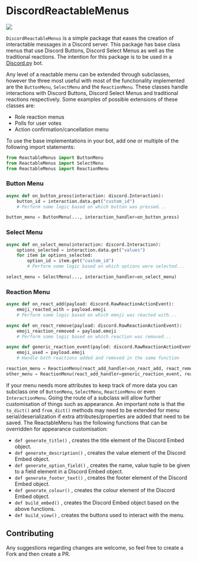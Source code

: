 # DiscordReactableMenus
<div align=left>  
    <img src="https://img.shields.io/badge/min%20python%20version-3.8.0-green?style=flat-square" />    
</div>  

`DiscordReactableMenus` is a simple package that eases the creation of interactable messages in a Discord server.
This package has base class menus that use Discord Buttons, Discord Select Menus as well as the traditional reactions.
The intention for this package is to be used in a [Discord.py](https://github.com/Rapptz/discord.py) bot. 

Any level of a reactable menu can be extended through subclasses, however the three most useful with most of the functionality implemented are the `ButtonMenu`, `SelectMenu` and the `ReactionMenu`.
These classes handle interactions with Discord Buttons, Discord Select Menus and traditional reactions respectively.
Some examples of possible extensions of these classes are:
- Role reaction menus
- Polls for user votes
- Action confirmation/cancellation menu

To use the base implementations in your bot, add one or multiple of the following import statements:
```python
from ReactableMenus import ButtonMenu
from ReactableMenus import SelectMenu
from ReactableMenus import ReactionMenu
```

### Button Menu
```python
async def on_button_press(interaction: discord.Interaction):
    button_id = interaction.data.get("custom_id")
    # Perform some logic based on which button was pressed...

button_menu = ButtonMenu(..., interaction_handler=on_button_press)
```
### Select Menu
```python
async def on_select_menu(interaction: discord.Interaction):
    options_selected = interaction.data.get("values")
    for item in options_selected:
        option_id = item.get("custom_id")
        # Perform some logic based on which options were selected...

select_menu = SelectMenu(..., interaction_handler=on_select_menu)
```
### Reaction Menu
```python
async def on_react_add(payload: discord.RawReactionActionEvent):
    emoji_reacted_with = payload.emoji
    # Perform some logic based on which emoji was reacted with...

async def on_react_remove(payload: discord.RawReactionActionEvent):
    emoji_reaction_removed = payload.emoji
    # Perform some logic based on which reaction was removed...

async def generic_reaction_event(paylod: discord.RawReactionActionEvent):
    emoji_used = payload.emoji
    # Handle both reactions added and removed in the same function

reaction_menu = ReactionMenu(react_add_handler=on_react_add, react_remove_handler=on_react_remove)
other_menu = ReactionMenu(react_add_handler=generic_reaction_event, react_remove_handler=generic_reaction_event)
```

If your menu needs more attributes to keep track of more data you can subclass one of `ButtonMenu`, `SelectMenu`, `ReactionMenu` or even `InteractionMenu`.
Going the route of a subclass will allow further customisation of things such as appearance.
An important note is that the `to_dict()` and `from_dict()` methods may need to be extended for menu serial/deserialization if extra attributes/properties are added that need to be saved.
The ReactableMenu has the following functions that can be overridden for appearance customisation:
- `def generate_title()` , creates the title element of the Discord Embed object.
- `def generate_description()` , creates the value element of the Discord Embed object.
- `def generate_option_field()` , creates the name, value tuple to be given to a field element in a Discord Embed object.
- `def generate_footer_text()` , creates the footer element of the Discord Embed object.
- `def generate_colour()` , creates the colour element of the Discord Embed object.
- `def build_embed()` , creates the Discord Embed object based on the above functions.
- `def build_view()` , creates the buttons used to interact with the menu.

## Contributing
Any suggestions regarding changes are welcome, so feel free to create a Fork and then create a PR.
